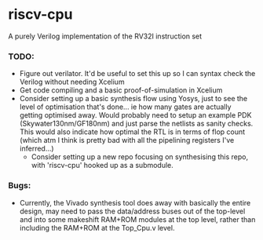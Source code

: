 # riscv-cpu
A purely Verilog implementation of the RV32I instruction set

### TODO:
- Figure out verilator. It'd be useful to set this up so I can syntax check the Verilog without needing Xcelium
- Get code compiling and a basic proof-of-simulation in Xcelium
- Consider setting up a basic synthesis flow using Yosys, just to see the level of optimisation that's done... ie how many gates are actually getting optimised away. Would probably need to setup an example PDK (Skywater130nm/GF180nm) and just parse the netlists as sanity checks. This would also indicate how optimal the RTL is in terms of flop count (which atm I think is pretty bad with all the pipelining registers I've inferred...)
  - Consider setting up a new repo focusing on synthesising this repo, with 'riscv-cpu' hooked up as a submodule.

### Bugs:
- Currently, the Vivado synthesis tool does away with basically the entire design, may need to pass the data/address buses out of the top-level and into some makeshift RAM+ROM modules at the top level, rather than including the RAM+ROM at the Top_Cpu.v level.

